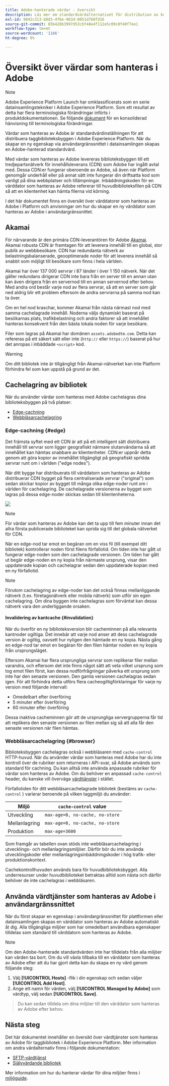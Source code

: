 ```yaml
---
title: Adobe-hanterade värdar - översikt
description: Läs mer om standardvärdalternativet för distribution av kodbiblioteksbyggen i Adobe Experience Platform.
exl-id: 9042c313-b0d3-4f6e-963d-0051d760fd16
source-git-commit: 85b428b3997d53cbf48e4f112e5c09c0f40f7ee1
workflow-type: tm+mt
source-wordcount: '1166'
ht-degree: 0%

---
```


# Översikt över värdar som hanteras i Adobe

>[!NOTE]
>
>Adobe Experience Platform Launch har omklassificerats som en serie datainsamlingstekniker i Adobe Experience Platform. Som ett resultat av detta har flera terminologiska förändringar införts i produktdokumentationen. Se följande [dokument](../../../term-updates.md) för en konsoliderad hänvisning till terminologiska förändringar.

Värdar som hanteras av Adobe är standardvärdinställningen för att distribuera taggbiblioteksbyggen i Adobe Experience Platform. När du skapar en ny egenskap via användargränssnittet i datainsamlingen skapas en Adobe-hanterad standardvärd.

Med värdar som hanteras av Adobe levereras biblioteksbyggen till ett tredjepartsnätverk för innehållsleverans (CDN) som Adobe har ingått avtal med. Dessa CDN:er fungerar oberoende av Adobe, så även när Platform genomgår underhåll eller på annat sätt inte fungerar din driftsatta kod som vanligt på dina webbplatser och tillämpningar. Inbäddningskoden för en värddator som hanteras av Adobe refererar till huvudbiblioteksfilen på CDN så att en klientenhet kan hämta filerna vid körning.

I det här dokumentet finns en översikt över värddatorer som hanteras av Adobe i Platform och anvisningar om hur du skapar en ny värddator som hanteras av Adobe i användargränssnittet.

## Akamai

För närvarande är den primära CDN-leverantören för Adobe [Akamai](https://www.akamai.com/). Akamai robusta CDN är framtagen för att leverera innehåll till en global, stor publik av webbbesökare. CDN har redundanta nätverk av belastningsbalanserade, geooptimerade noder för att leverera innehåll så snabbt som möjligt till besökare som finns i hela världen.

Akamai har över 137 000 servrar i 87 länder i över 1 150 nätverk. När det gäller redundans dirigerar CDN inte bara från en server till en annan utan kan även dirigera från en servernod till en annan servernod efter behov. Med andra ord består varje nod av flera servrar, så att en server som går ned aldrig blir ett problem eftersom de andra servrarna på samma nod kan ta över.

Om en hel nod kraschar, kommer Akamai från nästa närmast nod med samma cachelagrade innehåll. Noderna väljs dynamiskt baserat på besökarnas plats, trafikbelastning och andra faktorer så att innehållet hanteras konsekvent från den bästa lokala noden för varje besökare.

Filer som lagras på Akamai har domänen `assets.adobedtm.com`. Detta kan refereras på ett säkert sätt eller inte (`http://` eller `https://`) baserat på hur det anropas i inbäddade `<script>` kod.

>[!WARNING]
>
>Om ditt bibliotek inte är tillgängligt från Akamai-nätverket kan inte Platform förhindra fel som kan uppstå på grund av det.

## Cachelagring av bibliotek

När du använder värdar som hanteras med Adobe cachelagras dina biblioteksbyggen på två platser:

* [Edge-cachning](#edge)
* [Webbläsarcachelagring](#browser)

### Edge-cachning {#edge}

Det främsta syftet med ett CDN är att på ett intelligent sätt distribuera innehåll till servrar som ligger geografiskt närmare slutanvändarna så att innehållet kan hämtas snabbare av klientenheter. CDN:er uppnår detta genom att göra kopior av innehållet tillgängligt på geografiskt spridda servrar runt om i världen (&quot;edge nodes&quot;).

När ditt bygge har distribuerats till värddatorn som hanteras av Adobe distribuerar CDN bygget på flera centraliserade servrar (&quot;original&quot;) som sedan skickar kopior av bygget till många olika edge-noder runt om i världen för cachelagring. De cachelagrade versionerna av bygget som lagras på dessa edge-noder skickas sedan till klientenheterna.

![](../images/cdn-diagram.png)

>[!NOTE]
>
>För värdar som hanteras av Adobe kan det ta upp till fem minuter innan det allra första publicerade biblioteket kan sprida sig till det globala nätverket för CDN.

När en edge-nod tar emot en begäran om en viss fil (till exempel ditt bibliotek) kontrollerar noden först filens förfallotid. Om tiden inte har gått ut fungerar edge-noden som den cachelagrade versionen. Om tiden har gått ut begär edge-noden en ny kopia från närmaste ursprung, visar den uppdaterade kopian och cachelagrar sedan den uppdaterade kopian med en ny förfallotid.

>[!NOTE]
>
>Förutom cachelagring av edge-noder kan det också finnas mellanliggande nätverk (t.ex. företagsnätverk eller mobila nätverk) som utför sin egen cachelagring. Om dina byggen inte cachelagras som förväntat kan dessa nätverk vara den underliggande orsaken.

#### Invalidering av kantcache {#invalidation}

När du överför en ny biblioteksversion blir cacheminnen på alla relevanta kantnoder ogiltiga. Det innebär att varje nod anser att dess cachelagrade version är ogiltig, oavsett hur nyligen den hämtade en ny kopia. Nästa gång en edge-nod tar emot en begäran för den filen hämtar noden en ny kopia från ursprungsläget.

Eftersom Akamai har flera ursprungliga servrar som replikerar filer mellan varandra, och eftersom det inte finns något sätt att veta vilket ursprung som tog emot filen först, kan dessa nodförfrågningar påverka ett ursprung som inte har den senaste versionen. Den gamla versionen cachelagras sedan igen. För att förhindra detta utförs flera cacheogiltigförklaringar för varje ny version med följande intervall:

* Omedelbart efter överföring
* 5 minuter efter överföring
* 60 minuter efter överföring

Dessa inaktiva cacheminnen gör att de ursprungliga servergrupperna får tid att replikera den senaste versionen av filen mellan sig så att alla får den senaste versionen när filen hämtas.

### Webbläsarcachelagring {#browser}

Biblioteksbyggen cachelagras också i webbläsaren med `cache-control` HTTP-huvud. När du använder värdar som hanteras med Adobe har du inte kontroll över de rubriker som returneras i API-svar, så Adobe används som standard för cachning. Du kan alltså inte använda anpassade rubriker för värdar som hanteras av Adobe. Om du behöver en anpassad `cache-control` header, du kanske vill överväga [värdtjänster](self-hosting-libraries.md) i stället.

Förfallotiden för ditt webbläsarcachelagrade bibliotek (bestäms av `cache-control` ) varierar beroende på vilken taggmiljö du använder:

| Miljö | `cache-control` value |
| --- | --- |
| Utveckling | `max-age=0, no-cache, no-store` |
| Mellanlagring | `max-age=0, no-cache, no-store` |
| Produktion | `max-age=3600` |

Som framgår av tabellen ovan stöds inte webbläsarcachelagring i utvecklings- och mellanlagringsmiljöer. Därför bör du inte använda utvecklingskoder eller mellanlagringsinbäddningskoder i hög trafik- eller produktionskontext.

Cachekontrollhuvuden används bara för huvudbiblioteksbygget. Alla underresurser under huvudbiblioteket betraktas alltid som nästa och därför behöver de inte cachelagras i webbläsaren.

## Använda värdtjänster som hanteras av Adobe i användargränssnittet

När du först skapar en egenskap i användargränssnittet för plattformen eller datainsamlingen skapas en värddator som hanteras av Adobe automatiskt åt dig. Alla tillgängliga miljöer som har omedelbart användbara egenskaper tilldelas som standard till värddatorn som hanteras av Adobe.

>[!NOTE]
>
>Om den Adobe-hanterade standardvärden inte har tilldelats från alla miljöer kan värden tas bort. Om du vill växla tillbaka till en värddator som hanteras av Adobe efter att du har gjort detta kan du skapa en ny värd genom följande steg:
>
>1. Välj **[!UICONTROL Hosts]** -flik i din egenskap och sedan väljer **[!UICONTROL Add Host]**.
>1. Ange ett namn för värden, välj **[!UICONTROL Managed by Adobe]** som värdtyp, välj sedan **[!UICONTROL Save]**.

>
>Du kan sedan tilldela om dina miljöer till den värddator som hanteras av Adobe efter behov.

## Nästa steg

Det här dokumentet innehåller en översikt över värdtjänster som hanteras av Adobe för taggbibliotek i Adobe Experience Platform. Mer information om andra värdalternativ finns i följande dokumentation:

* [SFTP-värdtjänst](./sftp-host.md)
* [Självvärdande bibliotek](./self-hosting-libraries.md)

Mer information om hur du hanterar värdar för dina miljöer finns i [miljöguide](../environments.md).
